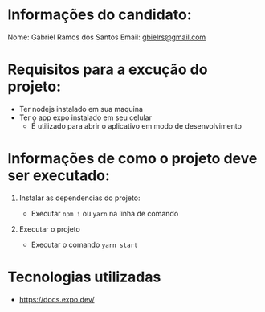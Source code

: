 # Informações do candidato:
Nome: Gabriel Ramos dos Santos
Email: gbielrs@gmail.com

# Requisitos para a excução do projeto:
- Ter nodejs instalado em sua maquina
- Ter o app expo instalado em seu celular
    - É utilizado para abrir o aplicativo em modo de desenvolvimento

# Informações de como o projeto deve ser executado:
1. Instalar as dependencias do projeto:
    - Executar `npm i` ou `yarn` na linha de comando

2. Executar o projeto
    - Executar o comando `yarn start`

# Tecnologias utilizadas
- https://docs.expo.dev/